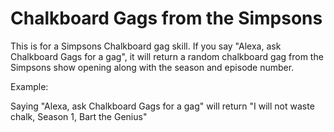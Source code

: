 Chalkboard Gags from the Simpsons
=======


This is for a Simpsons Chalkboard gag skill. If you say "Alexa, ask Chalkboard Gags for a gag", it will return a random chalkboard gag from the Simpsons show opening along with the season and episode number. 

Example:

Saying "Alexa, ask Chalkboard Gags for a gag" will return "I will not waste chalk, Season 1, Bart the Genius"




